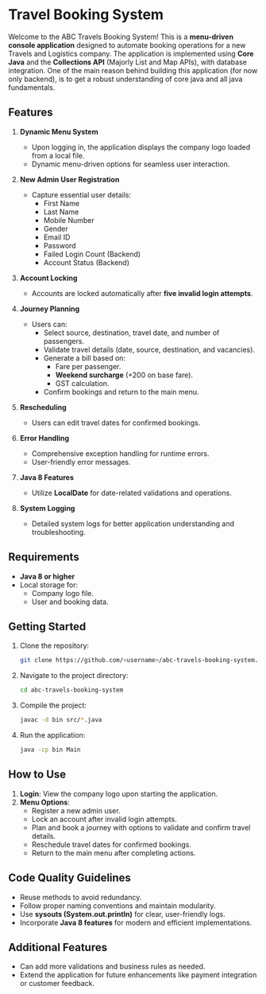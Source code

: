 # Travel Booking System

Welcome to the ABC Travels Booking System! This is a **menu-driven console application** designed to automate booking operations for a new Travels and Logistics company. The application is implemented using **Core Java** and the **Collections API** (Majorly List and Map APIs), with database integration.
One of the main reason behind building this application (for now only backend), is to get a robust understanding of core java and all java fundamentals.

## Features

1. **Dynamic Menu System**
   - Upon logging in, the application displays the company logo loaded from a local file.
   - Dynamic menu-driven options for seamless user interaction.

2. **New Admin User Registration**
   - Capture essential user details:
     - First Name
     - Last Name
     - Mobile Number
     - Gender
     - Email ID
     - Password
     - Failed Login Count (Backend)
     - Account Status (Backend)

3. **Account Locking**
   - Accounts are locked automatically after **five invalid login attempts**.

4. **Journey Planning**
   - Users can:
     - Select source, destination, travel date, and number of passengers.
     - Validate travel details (date, source, destination, and vacancies).
     - Generate a bill based on:
       - Fare per passenger.
       - **Weekend surcharge** (+200 on base fare).
       - GST calculation.
     - Confirm bookings and return to the main menu.

5. **Rescheduling**
   - Users can edit travel dates for confirmed bookings.

6. **Error Handling**
   - Comprehensive exception handling for runtime errors.
   - User-friendly error messages.

7. **Java 8 Features**
   - Utilize **LocalDate** for date-related validations and operations.

8. **System Logging**
   - Detailed system logs for better application understanding and troubleshooting.

## Requirements

- **Java 8 or higher**
- Local storage for:
  - Company logo file.
  - User and booking data.

## Getting Started

1. Clone the repository:
   ```bash
   git clone https://github.com/<username>/abc-travels-booking-system.git
   ```
2. Navigate to the project directory:
   ```bash
   cd abc-travels-booking-system
   ```
3. Compile the project:
   ```bash
   javac -d bin src/*.java
   ```
4. Run the application:
   ```bash
   java -cp bin Main
   ```

## How to Use

1. **Login**: View the company logo upon starting the application.
2. **Menu Options**:
   - Register a new admin user.
   - Lock an account after invalid login attempts.
   - Plan and book a journey with options to validate and confirm travel details.
   - Reschedule travel dates for confirmed bookings.
   - Return to the main menu after completing actions.

## Code Quality Guidelines

- Reuse methods to avoid redundancy.
- Follow proper naming conventions and maintain modularity.
- Use **sysouts (System.out.println)** for clear, user-friendly logs.
- Incorporate **Java 8 features** for modern and efficient implementations.

## Additional Features

- Can add more validations and business rules as needed.
- Extend the application for future enhancements like payment integration or customer feedback.
